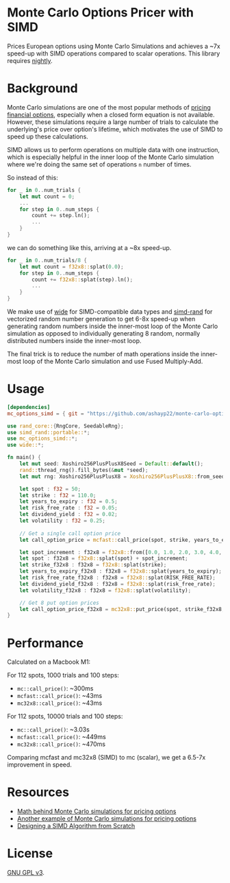 # Monte Carlo Options Pricer with SIMD

Prices European options using Monte Carlo Simulations and achieves a ~7x speed-up with SIMD operations compared to scalar operations. This library requires [nightly](https://doc.rust-lang.org/book/appendix-07-nightly-rust.html).

# Background

Monte Carlo simulations are one of the most popular methods of [pricing financial options](https://www.tejwin.com/en/insight/options-pricing-with-monte-carlo-simulation/), especially when a closed form equation is not available. However, these simulations require a large number of trials to calculate the underlying's price over option's lifetime, which motivates the use of SIMD to speed up these calculations. 

SIMD allows us to perform operations on multiple data with one instruction, which is especially helpful in the inner loop of the Monte Carlo simulation where we're doing the same set of operations `n` number of times. 

So instead of this:

```rust
for _ in 0..num_trials {
    let mut count = 0;
    ...
    for step in 0..num_steps {
        count += step.ln();
        ...
    }
}
```

we can do something like this, arriving at a ~8x speed-up.

```rust
for _ in 0..num_trials/8 {
    let mut count = f32x8::splat(0.0);
    for step in 0..num_steps {
        count += f32x8::splat(step).ln();
        ...
    }
}
``` 

We make use of [wide](https://docs.rs/wide/latest/wide/) for SIMD-compatible data types and [simd-rand](https://github.com/ashayp22/simd-rand) for vectorized random number generation to get 6-8x speed-up when generating random numbers inside the inner-most loop of the Monte Carlo simulation as opposed to individually generating 8 random, normally distributed numbers inside the inner-most loop.

The final trick is to reduce the number of math operations inside the inner-most loop of the Monte Carlo simulation and use Fused Multiply-Add.

# Usage

```toml
[dependencies]
mc_options_simd = { git = "https://github.com/ashayp22/monte-carlo-options-simd" }
```

```rust
use rand_core::{RngCore, SeedableRng};
use simd_rand::portable::*;
use mc_options_simd::*;
use wide::*;

fn main() {
    let mut seed: Xoshiro256PlusPlusX8Seed = Default::default();
    rand::thread_rng().fill_bytes(&mut *seed);
    let mut rng: Xoshiro256PlusPlusX8 = Xoshiro256PlusPlusX8::from_seed(seed);

    let spot : f32 = 50;
    let strike : f32 = 110.0;
    let years_to_expiry : f32 = 0.5;
    let risk_free_rate : f32 = 0.05;
    let dividend_yield : f32 = 0.02;
    let volatility : f32 = 0.25;
    
    // Get a single call option price
    let call_option_price = mcfast::call_price(spot, strike, years_to_expiry, dividend_yield, volatility, 100.0, 1000.0, &mut rng);

    let spot_increment : f32x8 = f32x8::from([0.0, 1.0, 2.0, 3.0, 4.0, 5.0, 6.0, 7.0]);
    let spot : f32x8 = f32x8::splat(spot) + spot_increment;
    let strike_f32x8 : f32x8 = f32x8::splat(strike);
    let years_to_expiry_f32x8 : f32x8 = f32x8::splat(years_to_expiry);
    let risk_free_rate_f32x8 : f32x8 = f32x8::splat(RISK_FREE_RATE);
    let dividend_yield_f32x8 : f32x8 = f32x8::splat(risk_free_rate);
    let volatility_f32x8 : f32x8 = f32x8::splat(volatility);

    // Get 8 put option prices
    let call_option_price_f32x8 = mc32x8::put_price(spot, strike_f32x8, volatility_f32x8, risk_free_rate_f32x8, years_to_expiry_f32x8, dividend_yield_f32x8, 100.0, 1000.0, &mut rng);
}
```

# Performance

Calculated on a Macbook M1:

For 112 spots, 1000 trials and 100 steps:

- `mc::call_price()`: ~300ms
- `mcfast::call_price()`: ~43ms
- `mc32x8::call_price()`: ~43ms

For 112 spots, 10000 trials and 100 steps:

- `mc::call_price()`: ~3.03s
- `mcfast::call_price()`: ~449ms
- `mc32x8::call_price()`: ~470ms

Comparing mcfast and mc32x8 (SIMD) to mc (scalar), we get a 6.5-7x improvement in speed.

# Resources

* [Math behind Monte Carlo simulations for pricing options](https://www.codearmo.com/blog/pricing-options-monte-carlo-simulation-python)
* [Another example of Monte Carlo simulations for pricing options](https://www.tejwin.com/en/insight/options-pricing-with-monte-carlo-simulation/)
* [Designing a SIMD Algorithm from Scratch](https://mcyoung.xyz/2023/11/27/simd-base64/)
# License
[GNU GPL v3](LICENSE).
